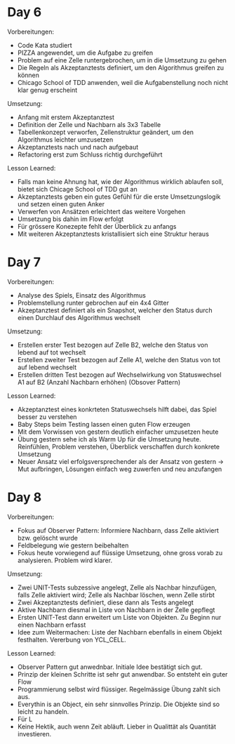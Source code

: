 # Day 6

Vorbereitungen:
 - Code Kata studiert
 - PIZZA angewendet, um die Aufgabe zu greifen
 - Problem auf eine Zelle runtergebrochen, um in die Umsetzung zu gehen
 - Die Regeln als Akzeptanztests definiert, um den Algorithmus greifen zu können
 - Chicago School of TDD anwenden, weil die Aufgabenstellung noch nicht klar genug erscheint

Umsetzung:
 - Anfang mit erstem Akzeptanztest
 - Definition der Zelle und Nachbarn als 3x3 Tabelle
 - Tabellenkonzept verworfen, Zellenstruktur geändert, um den Algorithmus leichter umzusetzen
 - Akzeptanztests nach und nach aufgebaut
 - Refactoring erst zum Schluss richtig durchgeführt

Lesson Learned:
 - Falls man keine Ahnung hat, wie der Algorithmus wirklich ablaufen soll, bietet sich Chicage School of TDD gut an
 - Akzeptanztests geben ein gutes Gefühl für die erste Umsetzungslogik und setzen einen guten Anker
 - Verwerfen von Ansätzen erleichtert das weitere Vorgehen
 - Umsetzung bis dahin im Flow erfolgt
 - Für grössere Konezepte fehlt der Überblick zu anfangs
 - Mit weiteren Akzeptanztests kristallisiert sich eine Struktur heraus

# Day 7

Vorbereitungen:
 - Analyse des Spiels, Einsatz des Algorithmus
 - Problemstellung runter gebrochen auf ein 4x4 Gitter
 - Akzeptanztest definiert als ein Snapshot, welcher den Status durch einen Durchlauf des Algorithmus wechselt

Umsetzung:
 - Erstellen erster Test bezogen auf Zelle B2, welche den Status von lebend auf tot wechselt
 - Erstellen zweiter Test bezogen auf Zelle A1, welche den Status von tot auf lebend wechselt
 - Erstellen dritten Test bezogen auf Wechselwirkung von Statuswechsel A1 auf B2 (Anzahl Nachbarn erhöhen) (Obsover Pattern)

Lesson Learned:
 - Akzeptanztest eines konkrteten Statuswechsels hilft dabei, das Spiel besser zu verstehen
 - Baby Steps beim Testing lassen einen guten Flow erzeugen
 - Mit dem Vorwissen von gestern deutlich einfacher umzusetzen heute
 - Übung gestern sehe ich als Warm Up für die Umsetzung heute. Reinfühlen, Problem verstehen, Überblick verschaffen durch konkrete Umsetzung
 - Neuer Ansatz viel erfolgsversprechender als der Ansatz von gestern -> Mut aufbringen, Lösungen einfach weg zuwerfen und neu anzufangen 


# Day 8

Vorbereitungen:
 - Fokus auf Observer Pattern: Informiere Nachbarn, dass Zelle aktiviert bzw. gelöscht wurde
 - Feldbelegung wie gestern beibehalten
 - Fokus heute vorwiegend auf flüssige Umsetzung, ohne gross vorab zu analysieren. Problem wird klarer.

Umsetzung:
 - Zwei UNIT-Tests subzessive angelegt, Zelle als Nachbar hinzufügen, falls Zelle aktiviert wird; Zelle als Nachbar löschen, wenn Zelle stirbt
 - Zwei Akzeptanztests definiert, diese dann als Tests angelegt
 - Aktive Nachbarn diesmal in Liste von Nachbarn in der Zelle gepflegt
 - Ersten UNIT-Test dann erweitert um Liste von Objekten. Zu Beginn nur einen Nachbarn erfasst
 - Idee zum Weitermachen: Liste der Nachbarn ebenfalls in einem Objekt festhalten. Vererbung von YCL_CELL.

Lesson Learned:
 - Observer Pattern gut anwednbar. Initiale Idee bestätigt sich gut.
 - Prinzip der kleinen Schritte ist sehr gut anwendbar. So entsteht ein guter Flow
 - Programmierung selbst wird flüssiger. Regelmässige Übung zahlt sich aus.
 - Everythin is an Object, ein sehr sinnvolles Prinzip. Die Objekte sind so leicht zu handeln.
 - Für L
 - Keine Hektik, auch wenn Zeit abläuft. Lieber in Qualittät als Quantität investieren.

